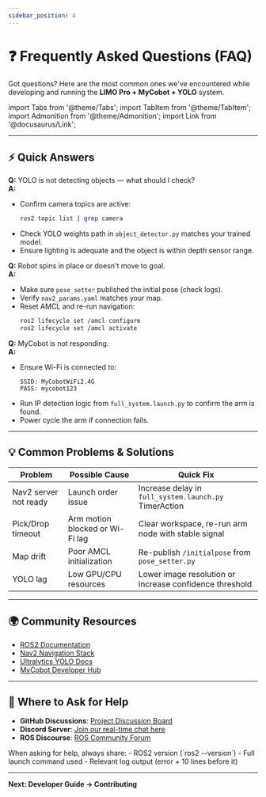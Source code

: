 ```yaml
---
sidebar_position: 4
---
```


# ❓ Frequently Asked Questions (FAQ)

Got questions? Here are the most common ones we've encountered while developing and running the **LIMO Pro + MyCobot + YOLO** system.

import Tabs from '@theme/Tabs';
import TabItem from '@theme/TabItem';
import Admonition from '@theme/Admonition';
import Link from '@docusaurus/Link';

---

## ⚡ Quick Answers

<Tabs>
<TabItem value="object-detection" label="Object Detection">

**Q:** YOLO is not detecting objects — what should I check?  
**A:**  
- Confirm camera topics are active:  
  ```bash
  ros2 topic list | grep camera
  ```
- Check YOLO weights path in `object_detector.py` matches your trained model.
- Ensure lighting is adequate and the object is within depth sensor range.

</TabItem>
<TabItem value="navigation" label="Navigation Issues">

**Q:** Robot spins in place or doesn't move to goal.  
**A:**
- Make sure `pose_setter` published the initial pose (check logs).
- Verify `nav2_params.yaml` matches your map.
- Reset AMCL and re-run navigation:
  ```bash
  ros2 lifecycle set /amcl configure
  ros2 lifecycle set /amcl activate
  ```

</TabItem>
<TabItem value="arm" label="Arm Control">

**Q:** MyCobot is not responding.  
**A:**
- Ensure Wi-Fi is connected to:
  ```
  SSID: MyCobotWiFi2.4G
  PASS: mycobot123
  ```
- Run IP detection logic from `full_system.launch.py` to confirm the arm is found.
- Power cycle the arm if connection fails.

</TabItem>
</Tabs>

---

## 💡 Common Problems & Solutions

| Problem | Possible Cause | Quick Fix |
|---------|----------------|-----------|
| Nav2 server not ready | Launch order issue | Increase delay in `full_system.launch.py` TimerAction |
| Pick/Drop timeout | Arm motion blocked or Wi-Fi lag | Clear workspace, re-run arm node with stable signal |
| Map drift | Poor AMCL initialization | Re-publish `/initialpose` from `pose_setter.py` |
| YOLO lag | Low GPU/CPU resources | Lower image resolution or increase confidence threshold |

---

## 🌍 Community Resources

- [ROS2 Documentation](https://docs.ros.org/en/foxy/)
- [Nav2 Navigation Stack](https://navigation.ros.org/)
- [Ultralytics YOLO Docs](https://docs.ultralytics.com/)
- [MyCobot Developer Hub](https://docs.elephantrobotics.com/)

---

## 📣 Where to Ask for Help

- **GitHub Discussions**: [Project Discussion Board](https://github.com/krish-rRay23/limo_cobot_documentation/discussions)
- **Discord Server**: [Join our real-time chat here](#)
- **ROS Discourse**: [ROS Community Forum](https://discourse.ros.org/)

<Admonition type="tip" title="Pro Tip">
When asking for help, always share:
- ROS2 version (`ros2 --version`)
- Full launch command used
- Relevant log output (error + 10 lines before it)
</Admonition>

---

**Next: Developer Guide → Contributing**

